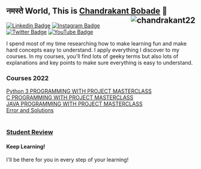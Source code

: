 ## नमस्ते World, This is <a href="https://asterisc.in/chandrakant/">Chandrakant Bobade</a> 👋 <img src="https://komarev.com/ghpvc/?username=chandrakant22&label=Profile%20views&color=0e75b6&style=flat" align="right" alt="chandrakant22" />

[![Linkedin Badge](https://img.shields.io/badge/-chandrakant22-blue?style=flat&logo=Linkedin&logoColor=white&link=https://www.linkedin.com/in/chandrakant22/)](https://www.linkedin.com/in/chandrakant22/) [![Instagram Badge](https://img.shields.io/badge/-@chandrakant22-purple?style=flat&logo=instagram&logoColor=white&link=https://instagram.com/chandrakant22/)](https://instagram.com/chandrakant22) [![Twitter Badge](https://img.shields.io/badge/-@chandrakant22-1ca0f1?style=flat-square&labelColor=1ca0f1&logo=twitter&logoColor=white&link=https://twitter.com/chandrakant_22)](https://twitter.com/chandrakant_22) [![YouTube Badge](https://img.shields.io/badge/-@CHANDRAKANT22-c4302b?style=flat-square&labelColor=c4302b&logo=youtube&logoColor=white&link=https://www.youtube.com/channel/UC3nPrwX-1PimRT7qafhkvrA)](https://www.youtube.com/channel/UC3nPrwX-1PimRT7qafhkvrA)
<!--[![Website Badge](https://img.shields.io/badge/-chandrakant.in-47CCCC?style=flat&logo=Google-Chrome&logoColor=white&link=https://asterisc.in/chandrakant/)](https://asterisc.in/chandrakant/)-->


I spend most of my time researching how to make learning fun and make hard concepts easy to understand. I apply everything I discover to my courses. In my courses, you'll find lots of geeky terms but also lots of explanations and key points to make sure everything is easy to understand.

<h3>Courses 2022</h3>
<a href="https://youtube.com/playlist?list=PLuzT-U16VgbthU06HkjXkcSK3_3GTfHtC">Python 3 PROGRAMMING WITH PROJECT MASTERCLASS</a></br>
<a href="https://youtu.be/D-z2KLrKTME">C PROGRAMMING WITH PROJECT MASTERCLASS</a></br>
<a href="https://youtube.com/playlist?list=PLuzT-U16VgbtzHYXHZJphKwPlRf4M12lV">JAVA PROGRAMMING WITH PROJECT MASTERCLASS</a></br>
<a href="https://youtube.com/playlist?list=PLuzT-U16VgbtgfzWUc9lD7uKw3Kfg4udW">Error and Solutions</a></br></br>

<h3><a href="https://youtube.com/playlist?list=PLuzT-U16Vgbta9Fi_DuwS-jpyjEXyAk4p">Student Review</a></h3>

<h4>Keep Learning!</h4> I'll be there for you in every step of your learning!
